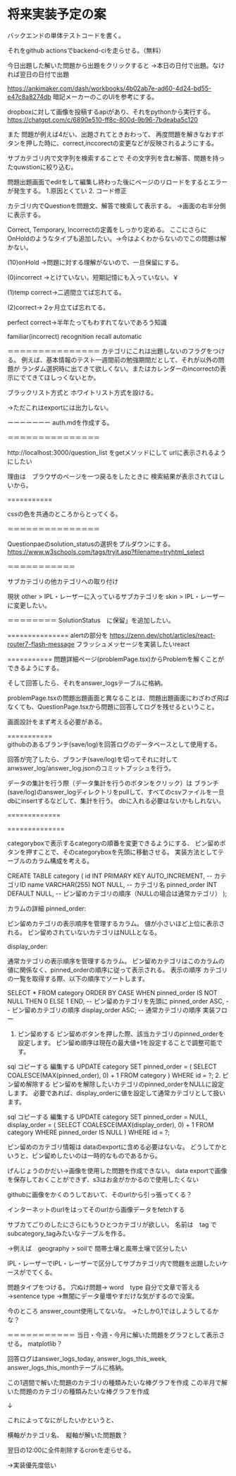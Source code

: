 # 将来実装予定の案

バックエンドの単体テストコードを書く。

それをgithub actionsでbackend-ciを走らせる。（無料）

今日出題した解いた問題から出題をクリックすると
→本日の日付で出題。なければ翌日の日付で出題


https://ankimaker.com/dash/workbooks/4b02ab7e-ad60-4d24-bd55-e47c8a8274db
暗記メーカーのこのUIを参考にする。

dropboxに対して画像を投稿するapiがあり、それをpythonから実行する。
https://chatgpt.com/c/6890e510-ff8c-800d-9b96-7bdeaba5c120



また
問題が例えば4だい、出題されてときおわって、
再度問題を解きなおすボタンを押した時に、correct,inccorectの変更などが反映されるようにする。


サブカテゴリ内で文字列を検索することで
その文字列を含む解答、問題を持ったquwstionに絞り込む。


問題出題画面でeditをして編集し終わった後にページのリロードをするとエラーが発生する。
1.原因とくてい
2. コード修正


カテゴリ内でQuestionを問題文、解答で検索して表示する。
→画面の右半分側に表示する。




Correct, Temporary, Incorrectの定義をしっかり定める。
ここにさらに　OnHoldのようなタイプも追加したい。→今はよくわからないのでこの問題は解かない。

(10)onHold →問題に対する理解がないので、一旦保留にする。

(0)incorrect →とけていない。短期記憶にも入っていない。￥

(1)temp correct→二週間立てば忘れてる。

(2)correct→ 2ヶ月立てば忘れてる。

perfect correct→半年たってもわすれてないであろう知識


familiar(incorrect)
recognition
recall
automatic

＝＝＝＝＝＝＝＝＝＝＝＝＝＝＝
カテゴリにこれは出題しないのフラグをつける。
例えば、基本情報のテスト一週間前の勉強期間だとして、それが以外の問題が
ランダム選択時に出てきて欲しくない。またはカレンダーのincorrectの表示にでてきてほしっくないとか。

ブラックリスト方式と
ホワイトリスト方式を設ける。

→ただこれはexportには出力しない。

ーーーーーーー
auth.mdを作成する。

＝＝＝＝＝＝＝＝＝＝＝＝＝＝＝

http://localhost:3000/question_list
をgetメソッドにして
urlに表示されるようにしたい

理由は　ブラウザのページを一つ戻るをしたときに
検索結果が表示されてほしいから。

===========

cssの色を共通のところからとってくる。

＝＝＝＝＝＝＝＝＝＝＝＝＝＝＝

Questionpaeのsolution_statusの選択をプルダウンにする。
https://www.w3schools.com/tags/tryit.asp?filename=tryhtml_select

＝＝＝＝＝＝＝＝＝＝＝

サブカテゴリの他カテゴリへの取り付け

現状
other > IPL・レーザーに入っているサブカテゴリを
skin > IPL・レーザーに変更したい。

＝＝＝＝＝＝＝＝
SolutionStatus　に保留」を追加したい。

===============
alertの部分を
https://zenn.dev/chot/articles/react-router7-flash-message
フラッシュメッセージを実装したいreact

===========
問題詳細ページ(problemPage.tsx)からProblemを解くことができるようにする。

そして回答したら、それをanswer_logsテーブルに格納。

problemPage.tsxの問題出題画面と異なることは、問題出題画面にわざわざ飛ばなくても、QuestionPage.tsxから問題に回答してログを残せるということ。

画面設計をまず考える必要がある。

===========<br>
githubのあるブランチ(save/log)を回答ログのデータベースとして使用する。

回答が完了したら、ブランチ(save/log)を切ってそれに対してanwswer_log/answer_log.jsonのコミットプッシュを行う。

データの集計を行う際（データ集計を行うのボタンをクリック）は
ブランチ(save/log)のanswer_logディレクトリをpullして、すべてのcsvファイルを一旦dbにinsertするなどして、集計を行う。
dbに入れる必要はないかもしれない。

=============<br>


==============

categoryboxで表示するcategoryの順番を変更できるようにする、
ピン留めボタンを押すことで、そのcategoryboxを先頭に移動させる。
実装方法としてテーブルのカラム構成を考える。


CREATE TABLE category (
    id INT PRIMARY KEY AUTO_INCREMENT,      -- カテゴリID
    name VARCHAR(255) NOT NULL,            -- カテゴリ名
    pinned_order INT DEFAULT NULL,         -- ピン留めカテゴリの順序（NULLの場合は通常カテゴリ）
    <!-- display_order INT DEFAULT NULL         -- 通常カテゴリの表示順序（NULLはピン留めカテゴリが先） -->
);

カラムの詳細
pinned_order:

ピン留めカテゴリの表示順序を管理するカラム。
値が小さいほど上位に表示される。
ピン留めされていないカテゴリはNULLとなる。

display_order:

通常カテゴリの表示順序を管理するカラム。
ピン留めカテゴリはこのカラムの値に関係なく、pinned_orderの順序に従って表示される。
表示の順序
カテゴリの一覧を取得する際、以下の順序でソートします。


SELECT *
FROM category
ORDER BY 
    CASE WHEN pinned_order IS NOT NULL THEN 0 ELSE 1 END,  -- ピン留めカテゴリを先頭に
    pinned_order ASC,                                     -- ピン留めカテゴリの順序
    display_order ASC;                                    -- 通常カテゴリの順序
実装フロー
1. ピン留めする
ピン留めボタンを押した際、該当カテゴリのpinned_orderを設定します。
ピン留め順序は現在の最大値+1を設定することで調整可能です。

sql
コピーする
編集する
UPDATE category
SET pinned_order = (
    SELECT COALESCE(MAX(pinned_order), 0) + 1 FROM category
)
WHERE id = ?;
2. ピン留め解除する
ピン留めを解除したいカテゴリのpinned_orderをNULLに設定します。
必要であれば、display_orderに値を設定して通常カテゴリとして扱います。

sql
コピーする
編集する
UPDATE category
SET pinned_order = NULL,
    display_order = (
        SELECT COALESCE(MAX(display_order), 0) + 1 FROM category WHERE pinned_order IS NULL
    )
WHERE id = ?;

ピン留めのカテゴリ情報は
dataのexportに含める必要はないな。
どうしてかというと、ピン留めしたいのは一時的なものであるから。

<!--  -->
げんじょうのかだい→画像を使用した問題を作成できない。
data exportで画像を保存しておくことができず、s3はお金がかかるので使用したくない

githubに画像をかくのうしておいて、そのurlから引っ張ってくる？

インターネットのurlをはってそのurlから画像データをfetchする


<!--  -->
サブカてごりのしたにさらにもうひとつカテゴリが欲しい。
名前は　tag
でsubcategory_tagみたいなテーブルを作る。

->例えば　geography > soilで
間帯土壌と風帯土壌で区分したい

IPL・レーザーでIPL・レーザーで区分してサブカテゴリ内で問題を出題したいケースがでてくる。


<!--  -->
問題タイプをつける。
穴ぬけ問題→  word　type
自分で文章で答える→sentence type
->無闇にデータ量増やすだけな気がするので没案。



<!--  -->
今のところ
answer_count使用してないな。 →たしか0,1ではしようしてるかな？

＝＝＝＝＝＝＝＝＝＝＝
当日・今週・今月に解いた問題をグラフとして表示させる。
matplotlib？

回答ログはanswer_logs_today, answer_logs_this_week, answer_logs_this_monthテーブルに格納。

この1週間で解いた問題のカテゴリの種類みたいな棒グラフを作成
この半月で解いた問題のカテゴリの種類みたいな棒グラフを作成

↓

これによってなにがしたいかというと、

横軸がカテゴリ名、　縦軸が解いた問題数？


翌日の12:00に全件削除するcronを走らせる。

→実装優先度低い